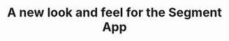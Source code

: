 ---
title: A new look and feel for the Segment App
description: |
  The Segment App has been completely redesigned with a focus on better usability, clearer navigation, and simplification of complex areas of the product.
release_type: update
product_area: segment app
business: false
team: false
# doc_links:
#   - 
#     title: Data Lakes Overview
#     url: "/docs/connections/storage/data-lakes/"
#   - 
#     title: Set Up Segment Data Lakes
#     url: "docs/connections/storage/catalog/data-lakes"
images:
  -
    path: /images/release-notes/ui-update-1.png
    desc: The navigation was redesigned to better reflect how users navigate through the product.
  - 
    path: /images/release-notes/ui-update-2.gif
    desc: A new workspace switcher provides an easier way to navigate between workspaces.
---